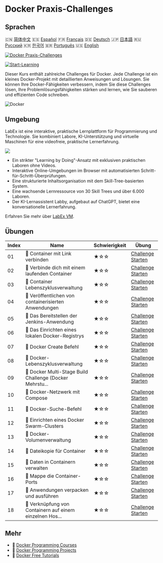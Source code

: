# Docker Praxis-Challenges

## Sprachen

🇨🇳 [简体中文](README_zh.md) 🇪🇸 [Español](README_es.md) 🇫🇷 [Français](README_fr.md) 🇩🇪 [Deutsch](README_de.md) 🇯🇵 [日本語](README_ja.md) 🇷🇺 [Русский](README_ru.md) 🇰🇷 [한국어](README_ko.md) 🇧🇷 [Português](README_pt.md) 🇺🇸 [English](README.md) 

[![Docker Praxis-Challenges](https://cover-creator.labex.io/docker-practice-challenges.png?lang=de)](https://labex.io/de/courses/docker-practice-challenges)

[![Start-Learning](https://img.shields.io/badge/Start-Learning-whitesmoke?style=for-the-badge)](https://labex.io/de/courses/docker-practice-challenges)

Dieser Kurs enthält zahlreiche Challenges für Docker. Jede Challenge ist ein kleines Docker-Projekt mit detaillierten Anweisungen und Lösungen. Sie können Ihre Docker-Fähigkeiten verbessern, indem Sie diese Challenges lösen, Ihre Problemlösungsfähigkeiten stärken und lernen, wie Sie sauberen und effizienten Code schreiben.

![Docker](https://img.shields.io/badge/Docker-whitesmoke?style=for-the-badge&logo=docker)


## Umgebung

LabEx ist eine interaktive, praktische Lernplattform für Programmierung und Technologie. Sie kombiniert Labore, KI-Unterstützung und virtuelle Maschinen für eine videofreie, praktische Lernerfahrung.

![](https://tutorial-screenshot.getvm.io/images/vm-1725247253.png)

- Ein strikter "Learning by Doing"-Ansatz mit exklusiven praktischen Laboren ohne Videos.
- Interaktive Online-Umgebungen im Browser mit automatisierten Schritt-für-Schritt-Überprüfungen.
- Eine strukturierte Inhaltsorganisation mit dem Skill-Tree-basierten System.
- Eine wachsende Lernressource von 30 Skill Trees und über 6.000 Laboren.
- Der KI-Lernassistent Labby, aufgebaut auf ChatGPT, bietet eine konversationelle Lernerfahrung.

Erfahren Sie mehr über [LabEx VM](https://support.labex.io/using-labex/virtual-machine).

## Übungen

|   Index | Name                                                     | Schwierigkeit   | Übung                                                                                                                       |
|---------|----------------------------------------------------------|-----------------|-----------------------------------------------------------------------------------------------------------------------------|
|      01 | 🎯 Container mit Link verbinden                          | ★☆☆             | <a target='_blank' href='https://labex.io/de/tutorials/docker-connect-containers-with-link-49351'>Challenge Starten</a>     |
|      02 | 🎯 Verbinde dich mit einem laufenden Container           | ★☆☆             | <a target='_blank' href='https://labex.io/de/labs/docker-connect-to-running-container-15812'>Challenge Starten</a>          |
|      03 | 🎯 Container Lebenszyklusverwaltung                      | ★☆☆             | <a target='_blank' href='https://labex.io/de/labs/docker-container-lifecycle-management-7767'>Challenge Starten</a>         |
|      04 | 🎯 Veröffentlichen von containerisierten Anwendungen     | ★☆☆             | <a target='_blank' href='https://labex.io/de/labs/docker-deploy-containerized-applications-16240'>Challenge Starten</a>     |
|      05 | 🎯 Das Bereitstellen der Jenkins-Anwendung               | ★☆☆             | <a target='_blank' href='https://labex.io/de/labs/docker-deploying-jenkins-application-18264'>Challenge Starten</a>         |
|      06 | 🎯 Das Einrichten eines lokalen Docker-Registrys         | ★☆☆             | <a target='_blank' href='https://labex.io/de/labs/docker-deploying-local-docker-registry-17804'>Challenge Starten</a>       |
|      07 | 🎯 Docker Create Befehl                                  | ★☆☆             | <a target='_blank' href='https://labex.io/de/tutorials/docker-docker-create-command-15817'>Challenge Starten</a>            |
|      08 | 🎯 Docker-Lebenszyklusverwaltung                         | ★☆☆             | <a target='_blank' href='https://labex.io/de/labs/docker-docker-lifecycle-management-16232'>Challenge Starten</a>           |
|      09 | 🎯 Docker Multi-Stage Build Challenge (Docker Mehrstu... | ★☆☆             | <a target='_blank' href='https://labex.io/de/labs/docker-docker-multi-stage-build-challenge-15810'>Challenge Starten</a>    |
|      10 | 🎯 Docker-Netzwerk mit Compose                           | ★☆☆             | <a target='_blank' href='https://labex.io/de/labs/docker-docker-network-with-compose-15003'>Challenge Starten</a>           |
|      11 | 🎯 Docker-Suche-Befehl                                   | ★☆☆             | <a target='_blank' href='https://labex.io/de/labs/docker-docker-search-command-16016'>Challenge Starten</a>                 |
|      12 | 🎯 Einrichten eines Docker Swarm-Clusters                | ★☆☆             | <a target='_blank' href='https://labex.io/de/labs/docker-setting-up-docker-swarm-cluster-22289'>Challenge Starten</a>       |
|      13 | 🎯 Docker-Volumenverwaltung                              | ★☆☆             | <a target='_blank' href='https://labex.io/de/tutorials/docker-docker-volume-management-7769'>Challenge Starten</a>          |
|      14 | 🎯 Dateikopie für Container                              | ★☆☆             | <a target='_blank' href='https://labex.io/de/labs/docker-file-copy-for-containers-15813'>Challenge Starten</a>              |
|      15 | 🎯 Daten in Containern verwalten                         | ★☆☆             | <a target='_blank' href='https://labex.io/de/tutorials/docker-manage-data-in-containers-15896'>Challenge Starten</a>        |
|      16 | 🎯 Mappe die Container-Ports                             | ★☆☆             | <a target='_blank' href='https://labex.io/de/labs/docker-map-the-container-ports-16309'>Challenge Starten</a>               |
|      17 | 🎯 Anwendungen verpacken und ausführen                   | ★☆☆             | <a target='_blank' href='https://labex.io/de/labs/docker-package-and-run-applications-16242'>Challenge Starten</a>          |
|      18 | 🎯 Verknüpfung von Containern auf einem einzelnen Hos... | ★☆☆             | <a target='_blank' href='https://labex.io/de/labs/docker-single-host-container-interconnection-18452'>Challenge Starten</a> |

## Mehr

- 🔗 [Docker Programming Courses](https://github.com/labex-labs/awesome-programming-courses)
- 🔗 [Docker Programming Projects](https://github.com/labex-labs/awesome-programming-projects)
- 🔗 [Docker Free Tutorials](https://github.com/labex-labs/docker-free-tutorials)

